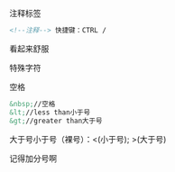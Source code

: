 注释标签

~~~html
<!--注释--> 快捷键：CTRL /
~~~

看起来舒服

特殊字符

空格

~~~html
&nbsp;//空格
&lt;//less than小于号
&gt;//greater than大于号
~~~

大于号小于号（裸号）：&lt;(小于号); &gt;(大于号) 

记得加分号啊

